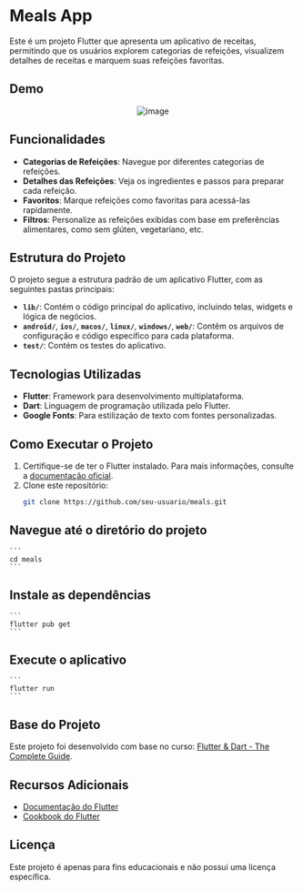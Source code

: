 # Meals App

Este é um projeto Flutter que apresenta um aplicativo de receitas, permitindo que os usuários explorem categorias de refeições, visualizem detalhes de receitas e marquem suas refeições favoritas.

## Demo

<div align="center">

   ![image](https://github.com/user-attachments/assets/7f31b3bb-7f62-48fc-b2c4-a56b54ffe892)

</div>

## Funcionalidades

- **Categorias de Refeições**: Navegue por diferentes categorias de refeições.
- **Detalhes das Refeições**: Veja os ingredientes e passos para preparar cada refeição.
- **Favoritos**: Marque refeições como favoritas para acessá-las rapidamente.
- **Filtros**: Personalize as refeições exibidas com base em preferências alimentares, como sem glúten, vegetariano, etc.

## Estrutura do Projeto

O projeto segue a estrutura padrão de um aplicativo Flutter, com as seguintes pastas principais:

- **`lib/`**: Contém o código principal do aplicativo, incluindo telas, widgets e lógica de negócios.
- **`android/`**, **`ios/`**, **`macos/`**, **`linux/`**, **`windows/`**, **`web/`**: Contêm os arquivos de configuração e código específico para cada plataforma.
- **`test/`**: Contém os testes do aplicativo.

## Tecnologias Utilizadas

- **Flutter**: Framework para desenvolvimento multiplataforma.
- **Dart**: Linguagem de programação utilizada pelo Flutter.
- **Google Fonts**: Para estilização de texto com fontes personalizadas.

## Como Executar o Projeto

1. Certifique-se de ter o Flutter instalado. Para mais informações, consulte a [documentação oficial](https://flutter.dev/docs/get-started/install).
2. Clone este repositório:
   ```bash
   git clone https://github.com/seu-usuario/meals.git

## Navegue até o diretório do projeto
    ```
    cd meals
    ```

## Instale as dependências
    ```
    flutter pub get
    ```

## Execute o aplicativo
    ```
    flutter run
    ```

## Base do Projeto

Este projeto foi desenvolvido com base no curso: [Flutter & Dart - The Complete Guide](https://www.udemy.com/course/learn-flutter-dart-to-build-ios-android-apps).

## Recursos Adicionais

- [Documentação do Flutter](https://flutter.dev/docs)
- [Cookbook do Flutter](https://docs.flutter.dev/cookbook)

## Licença

Este projeto é apenas para fins educacionais e não possui uma licença específica.
